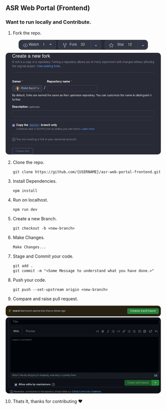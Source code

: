 ## ASR Web Portal (Frontend)

### Want to run locally and Contribute.

1. Fork the repo.

<p align="center">
<img  src="./public/images/readme-images/fork-step-1.png" alt="Fork Step-1" style="border-radius: 10px; display:block; margin: 10px" />
<img src="./public/images/readme-images/fork-step-2.png" alt="Fork Step-2" style="border-radius: 10px" />
</p>

2. Clone the repo.

   ```
   git clone https://github.com/{USERNAME}/asr-web-portal-frontend.git
   ```

3. Install Dependencies.

   ```
   npm install
   ```

4. Run on localhost.

   ```
   npm run dev
   ```

5. Create a new Branch.

   ```
   git checkout -b <new-branch>
   ```

6. Make Changes.

   ```
   Make Changes...
   ```

7. Stage and Commit your code.

   ```
   git add .
   git commit -m "<Some Message to understand what you have done.>"
   ```

8. Push your code.

   ```
   git push --set-upstream origin <new-branch>
   ```

9. Compare and raise pull request.
  <p align="center">
<img  src="./public/images/readme-images/push-step-1.png" alt="Fork Step-1" style="border-radius: 10px" />
<img src="./public/images/readme-images/push-step-2.png" alt="Fork Step-2" style="border-radius: 10px" />
</p>

10. Thats It, thanks for contributing ❤️
